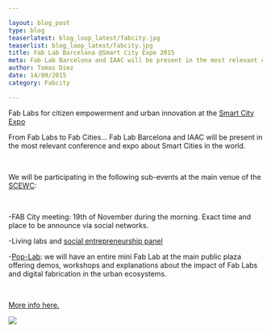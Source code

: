 ```yaml
---

layout: blog_post
type: blog
teaserlatest: blog_loop_latest/fabcity.jpg
teaserlist: blog_loop_latest/fabcity.jpg
title: Fab Lab Barcelona @Smart City Expo 2015
meta: Fab Lab Barcelona and IAAC will be present in the most relevant conference and expo about Smart Cities in the world. November 17th to 19th, Barcelona.
author: Tomas Diez
date: 14/09/2015
category: Fabcity

---
```


Fab Labs for citizen empowerment and urban innovation at the <a target="_blank" href="http://www.smartcityexpo.com/"><u>Smart City Expo</u></a> 

From Fab Labs to Fab Cities... Fab Lab Barcelona and IAAC will be present in the most relevant conference and expo about Smart Cities in the world. 

<br>

We will be participating in the following sub-events at the main venue of the <a target="_blank" href="http://www.smartcityexpo.com/"><u>SCEWC</u></a>:

<br>

-FAB City meeting: 19th of November during the morning. Exact time and place to be announce via social networks.

-Living labs and <a target="_blank" href="http://www.smartcityexpo.com/program/-/gaagenda/actividad/4/12/123"><u>social entrepreneurship panel</u></a>

-<a target="_blank" href="http://fablabbcn.org/popup_fab_lab.html"><u>Pop-Lab</u></a>: we will have an entire mini Fab Lab at the main public plaza offering demos, workshops and explanations about the impact of Fab Labs and digital fabrication in the urban ecosystems.

<br>

<a target="_blank" href="http://www.smartcityexpo.com/"><u>More info here.</u></a> 

<img src="{{site.baseurl}}{{ site.url }}img/blog/blog_loop_latest/fabcity.jpg ">



